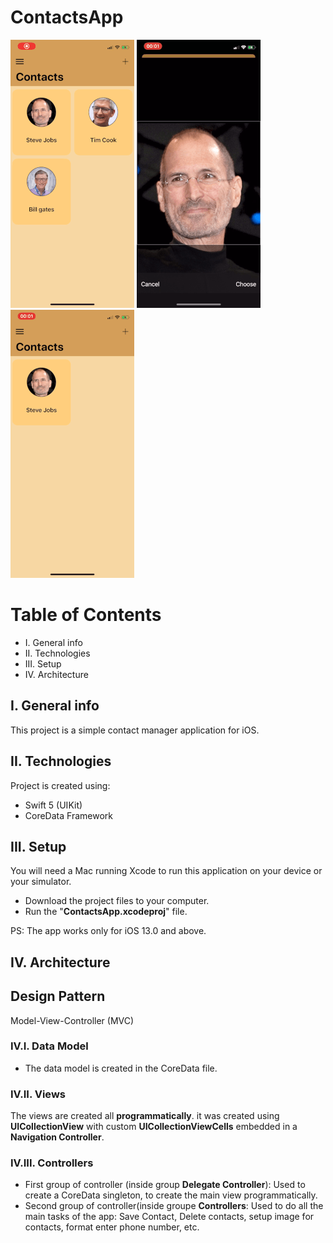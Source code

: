 # ContactsApp

![](./animation1.gif)
![](./animation2.gif)
![](./animation3.gif)

# Table of Contents
* I.	  General info
* II. 	Technologies
* III.	Setup
* IV.	  Architecture

## I. General info
This project is a simple contact manager application for iOS.
	
## II. Technologies
Project is created using:
- Swift 5 (UIKit)
- CoreData Framework
	
## III. Setup
You will need a Mac running Xcode to run this application on your device or your simulator.
* Download the project files to your computer.
* Run the "**ContactsApp.xcodeproj**" file.

PS: The app works only for iOS 13.0 and above.


## IV. Architecture

## Design Pattern
Model-View-Controller (MVC)

### IV.I. Data Model
* The data model is created in the CoreData file.

### IV.II. Views
The views are created all **programmatically**. it was created using **UICollectionView** with custom **UICollectionViewCells** embedded in a **Navigation Controller**.

### IV.III. Controllers
* First group of controller (inside group **Delegate Controller**): Used to create a CoreData singleton, to create the main view programmatically.
* Second group of controller(inside groupe **Controllers**: Used to do all the main tasks of the app: Save Contact, Delete contacts, setup image for contacts, format enter phone number, etc.
